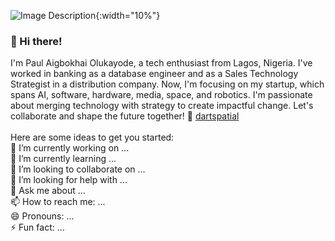 ![Image Description](http://dartspatial.com.ng/dr.jpg){:width="10%"}

### 👋 Hi there! 
I'm Paul Aigbokhai Olukayode, a tech enthusiast from Lagos, Nigeria. I've worked in banking as a database engineer and as a Sales Technology Strategist in a distribution company. Now, I'm focusing on my startup, which spans AI, software, hardware, media, space, and robotics. I'm passionate about merging technology with strategy to create impactful change. Let's collaborate and shape the future together! 🚀 [dartspatial](http://dartspatial.com.ng/)
<br><br>
Here are some ideas to get you started:
<br>🔭 I’m currently working on ...
<br>🌱 I’m currently learning ...
<br>👯 I’m looking to collaborate on ...
<br>🤔 I’m looking for help with ...
<br>💬 Ask me about ...
<br>📫 How to reach me: ...
<br>😄 Pronouns: ...
<br>⚡ Fun fact: ...

